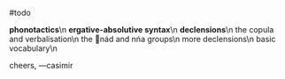 #todo

**phonotactics**\n
**ergative-absolutive syntax**\n
**declensions**\n
the copula and verbalisation\n
the nád and nńa groups\n
more declensions\n
basic vocabulary\n

cheers,
—casimir
